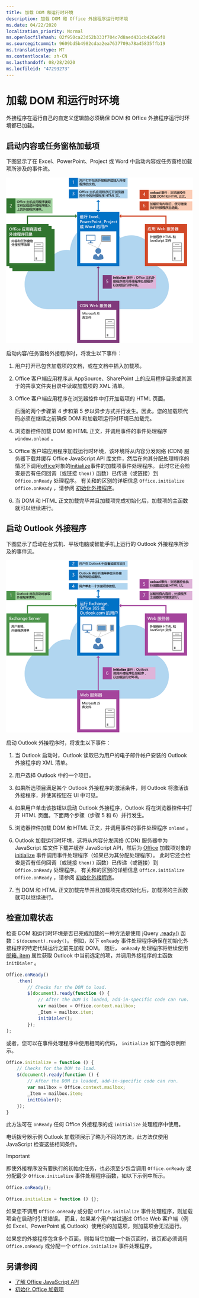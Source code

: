 ```yaml
---
title: 加载 DOM 和运行时环境
description: 加载 DOM 和 Office 外接程序运行时环境
ms.date: 04/22/2020
localization_priority: Normal
ms.openlocfilehash: 02f950ca23d52b333f704c7d8aed431cb426a6f0
ms.sourcegitcommit: 9609bd5b4982cdaa2ea7637709a78a45835ffb19
ms.translationtype: MT
ms.contentlocale: zh-CN
ms.lasthandoff: 08/28/2020
ms.locfileid: "47293273"
---
```

# <a name="loading-the-dom-and-runtime-environment"></a>加载 DOM 和运行时环境

外接程序在运行自己的自定义逻辑前必须确保 DOM 和 Office 外接程序运行时环境都已加载。

## <a name="startup-of-a-content-or-task-pane-add-in"></a>启动内容或任务窗格加载项

下图显示了在 Excel、PowerPoint、Project 或 Word 中启动内容或任务窗格加载项所涉及的事件流。

![启动内容/任务窗格外接程序时的事件流](../images/office15-app-sdk-loading-dom-agave-runtime.png)

启动内容/任务窗格外接程序时，将发生以下事件：

1. 用户打开已包含加载项的文档，或在文档中插入加载项。

2. Office 客户端应用程序从 AppSource、SharePoint 上的应用程序目录或其源于的共享文件夹目录中读取加载项的 XML 清单。

3. Office 客户端应用程序在浏览器控件中打开加载项的 HTML 页面。

    后面的两个步骤第 4 步和第 5 步以异步方式并行发生。因此，您的加载项代码必须在继续之前确保 DOM 和加载项运行时环境已加载完。

4. 浏览器控件加载 DOM 和 HTML 正文，并调用事件的事件处理程序 `window.onload` 。

5. Office 客户端应用程序加载运行时环境，该环境将从内容分发网络 (CDN) 服务器下载并缓存 Office JavaScript API 库文件，然后在向其分配处理程序的情况下调用[office](/javascript/api/office)对象的[initialize](/javascript/api/office#office-initialize-reason-)事件的加载项事件处理程序。 此时它还会检查是否有任何回调（或链接 `then()` 函数）已传递（或链接）到 `Office.onReady` 处理程序。 有关和的区别的详细信息 `Office.initialize` `Office.onReady` ，请参阅 [初始化外接程序](initialize-add-in.md)。

6. 当 DOM 和 HTML 正文加载完毕并且加载项完成初始化后，加载项的主函数就可以继续进行。


## <a name="startup-of-an-outlook-add-in"></a>启动 Outlook 外接程序

下图显示了启动在台式机、平板电脑或智能手机上运行的 Outlook 外接程序所涉及的事件流。

![启动 Outlook 外接程序时的事件流](../images/outlook15-loading-dom-agave-runtime.png)

启动 Outlook 外接程序时，将发生以下事件：

1. 当 Outlook 启动时，Outlook 读取已为用户的电子邮件帐户安装的 Outlook 外接程序的 XML 清单。

2. 用户选择 Outlook 中的一个项目。

3. 如果所选项目满足某个 Outlook 外接程序的激活条件，则 Outlook 将激活该外接程序，并使其按钮在 UI 中可见。

4. 如果用户单击该按钮以启动 Outlook 外接程序，Outlook 将在浏览器控件中打开 HTML 页面。下面两个步骤（步骤 5 和 6）并行发生。

5. 浏览器控件加载 DOM 和 HTML 正文，并调用事件的事件处理程序 `onload` 。

6. Outlook 加载运行时环境，这将从内容分发网络 (CDN) 服务器中为 JavaScript 库文件下载并缓存 JavaScript API，然后为 [Office](/javascript/api/office) 加载项对象的 [initialize](/javascript/api/office#office-initialize-reason-) 事件调用事件处理程序（如果已为其分配处理程序）。 此时它还会检查是否有任何回调（或链接 `then()` 函数）已传递（或链接）到 `Office.onReady` 处理程序。 有关和的区别的详细信息 `Office.initialize` `Office.onReady` ，请参阅 [初始化外接程序](initialize-add-in.md)。

7. 当 DOM 和 HTML 正文加载完毕并且加载项完成初始化后，加载项的主函数就可以继续进行。


## <a name="checking-the-load-status"></a>检查加载状态

检查 DOM 和运行时环境是否已完成加载的一种方法是使用 jQuery [.ready()](https://api.jquery.com/ready/) 函数：`$(document).ready()`。 例如，以下 `onReady` 事件处理程序确保在初始化外接程序的特定代码运行之前先加载 DOM。 随后， `onReady` 处理程序将继续使用 [邮箱. item](/javascript/api/outlook/office.mailbox#item) 属性获取 Outlook 中当前选定的项，并调用外接程序的主函数 `initDialer` 。

```js
Office.onReady()
    .then(
        // Checks for the DOM to load.
        $(document).ready(function () {
            // After the DOM is loaded, add-in-specific code can run.
            var mailbox = Office.context.mailbox;
            _Item = mailbox.item;
            initDialer();
        });
);
```

或者，您可以在事件处理程序中使用相同的代码， `initialize` 如下面的示例所示。

```js
Office.initialize = function () {
    // Checks for the DOM to load.
    $(document).ready(function () {
        // After the DOM is loaded, add-in-specific code can run.
        var mailbox = Office.context.mailbox;
        _Item = mailbox.item;
        initDialer();
    });
}
```

此方法可在 `onReady` 任何 Office 外接程序的或 `initialize` 处理程序中使用。

电话拨号器示例 Outlook 加载项展示了略为不同的方法，此方法仅使用 JavaScript 检查这些相同条件。

> [!IMPORTANT]
> 即使外接程序没有要执行的初始化任务，也必须至少包含调用 `Office.onReady` 或分配最少 `Office.initialize` 事件处理程序函数，如以下示例中所示。
>
>```js
>Office.onReady();
>```
>
>```js
>Office.initialize = function () {};
>```
>
> 如果您不调用 `Office.onReady` 或分配 `Office.initialize` 事件处理程序，则加载项会在启动时引发错误。 而且，如果某个用户尝试通过 Office Web 客户端（例如 Excel、PowerPoint 或 Outlook）使用你的加载项，则加载项会无法运行。
>
> 如果您的外接程序包含多个页面，则每当它加载一个新页面时，该页都必须调用 `Office.onReady` 或分配一个 `Office.initialize` 事件处理程序。

## <a name="see-also"></a>另请参阅

- [了解 Office JavaScript API](understanding-the-javascript-api-for-office.md)
- [初始化 Office 加载项](initialize-add-in.md)
